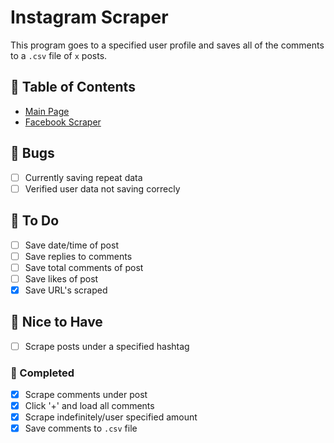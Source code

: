 # **Instagram Scraper**

This program goes to a specified user profile and saves all of the comments to a `.csv` file of `x` posts.

## **:bookmark: Table of Contents**

- [Main Page](https://github.com/amyjtech/sentiment_analysis)
- [Facebook Scraper](https://github.com/amyjtech/sentiment_analysis/blob/main/doc/fb.md)

## **:microbe: Bugs**

- [ ] Currently saving repeat data
- [ ] Verified user data not saving correcly

## **:memo: To Do**

- [ ] Save date/time of post
- [ ] Save replies to comments
- [ ] Save total comments of post
- [ ] Save likes of post
- [x] Save URL's scraped

## **:crystal_ball: Nice to Have**

- [ ] Scrape posts under a specified hashtag

### **:jigsaw: Completed**

- [x] Scrape comments under post
- [x] Click '+' and load all comments
- [x] Scrape indefinitely/user specified amount
- [x] Save comments to `.csv` file
